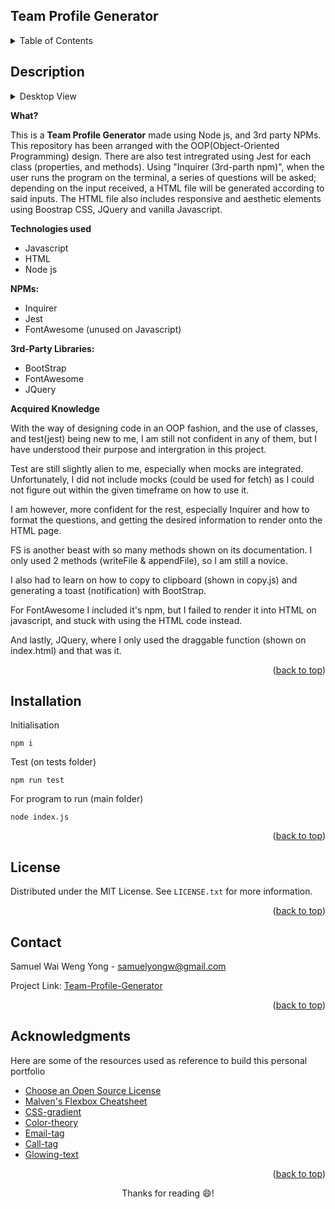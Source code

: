 ## Team Profile Generator
<a name="readme-top"></a>

<!-- TABLE OF CONTENTS -->
<details>
  <summary>Table of Contents</summary>
  <ol>
    <li><a href="#description">Description</a></li>
    <li><a href="#installation">Installation></a></li>
    <li><a href="#license">License</a></li>
    <li><a href="#contact">Contact</a></li>
    <li><a href="#acknowledgments">Acknowledgments</a></li>
  </ol>
</details>


<!-- ABOUT THE PROJECT -->
## Description
<details> <summary>Desktop View</summary>

![Desktop-view](dist/assets/images/Desktop_view.png)

<summary>Mobile View</summart>

![Mobile-view](dist/assets/images/Mobile_view.png)
</details>

**What?**

This is a <strong>Team Profile Generator</strong> made using Node js, and 3rd party NPMs. This repository has been arranged with the OOP(Object-Oriented Programming) design. There are also test intregrated using Jest for each class (properties, and methods). Using "Inquirer (3rd-parth npm)", when the user runs the program on the terminal, a series of questions will be asked; depending on the input received, a HTML file will be generated according to said inputs. The HTML file also includes responsive and aesthetic elements using Boostrap CSS, JQuery and vanilla Javascript. 

**Technologies used**

- Javascript
- HTML
- Node js

<strong>NPMs:</strong>
- Inquirer
- Jest
- FontAwesome (unused on Javascript)

<strong>3rd-Party Libraries:</strong>
- BootStrap
- FontAwesome
- JQuery


**Acquired Knowledge**

With the way of designing code in an OOP fashion, and the use of classes, and test(jest) being new to me, I am still not confident in any of them, but I have understood their purpose and intergration in this project. 

Test are still slightly alien to me, especially when mocks are integrated. Unfortunately, I did not include mocks (could be used for fetch) as I could not figure out within the given timeframe on how to use it. 

I am however, more confident for the rest, especially Inquirer and how to format the questions, and getting the desired information to render onto the HTML page. 

FS is another beast with so many methods shown on its documentation. I only used 2 methods (writeFile & appendFile), so I am still a novice. 

I also had to learn on how to copy to clipboard (shown in copy.js) and generating a toast (notification) with BootStrap. 

For FontAwesome I included it's npm, but I failed to render it into HTML on javascript, and stuck with using the HTML code instead. 

And lastly, JQuery, where I only used the draggable function (shown on index.html) and that was it.

<p align="right">(<a href="#readme-top">back to top</a>)</p>


<!--Installation-->
## Installation

Initialisation  
```
npm i  
```

Test (on tests folder)
```
npm run test
```

For program to run (main folder)
```
node index.js
```

<p align="right">(<a href="#readme-top">back to top</a>)</p>


<!-- LICENSE -->
## License

Distributed under the MIT License. See `LICENSE.txt` for more information.

<p align="right">(<a href="#readme-top">back to top</a>)</p>


<!-- CONTACT -->
## Contact

Samuel Wai Weng Yong - <a href="mailto:samuelyongw@gmail.com"> samuelyongw@gmail.com </a>

Project Link: [Team-Profile-Generator](https://github.com/KangaZero/Team_Profile_Generator.git)

<p align="right">(<a href="#readme-top">back to top</a>)</p>


<!-- ACKNOWLEDGMENTS -->
## Acknowledgments

Here are some of the resources used as reference to build this personal portfolio

* [Choose an Open Source License](https://choosealicense.com)
* [Malven's Flexbox Cheatsheet](https://flexbox.malven.co/)
* [CSS-gradient](https://cssgradient.io/)
* [Color-theory](https://www.invisionapp.com/inside-design/understanding-color-theory-the-color-wheel-and-finding-complementary-colors/)
* [Email-tag](https://www.w3schools.com/tags/tag_address.asp)
* [Call-tag](https://www.elegantthemes.com/blog/wordpress/call-link-html-phone-number#:~:text=Adding%20an%20HTML%20Phone%20Number%20Call%20Link%20to%20your%20Website&text=Href%3Dtel%3A%20creates%20the%20call,the%20number%20it%20will%20call.)
* [Glowing-text](https://www.w3schools.com/howto/howto_css_glowing_text.asp)

<p align="right">(<a href="#readme-top">back to top</a>)</p>


<p align="center">Thanks for reading 😄!</p>
